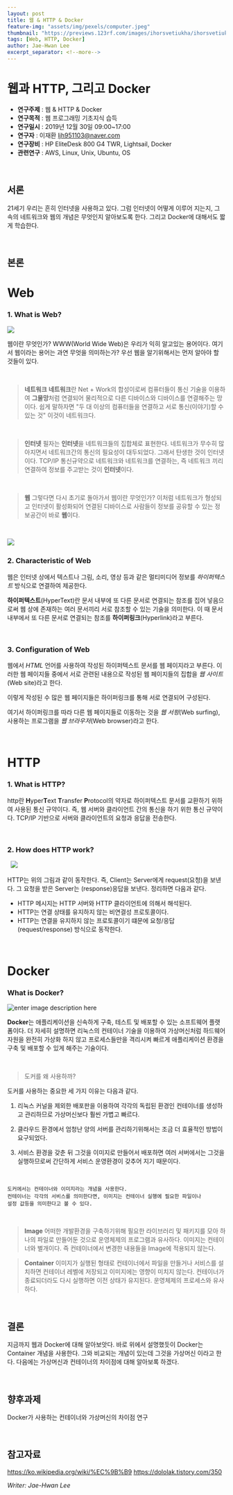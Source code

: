 ```yaml
---
layout: post
title: 웹 & HTTP & Docker
feature-img: "assets/img/pexels/computer.jpeg"
thumbnail: "https://previews.123rf.com/images/ihorsvetiukha/ihorsvetiukha1808/ihorsvetiukha180800017/112241820-world-wide-web-global-network-structure-with-planet-map-on-background-vector-illustration.jpg"
tags: [Web, HTTP, Docker]
author: Jae-Hwan Lee
excerpt_separator: <!--more-->
---
```

# 웹과 HTTP, 그리고 Docker
<!--more-->
* **연구주제** : 웹 & HTTP & Docker
* **연구목적** : 웹 프로그래밍 기초지식 습득
* **연구일시** : 2019년 12월 30일 09:00~17:00
* **연구자** : 이재환 <ljh951103@naver.com>
* **연구장비** : HP EliteDesk 800 G4 TWR, Lightsail, Docker
* **관련연구** : AWS, Linux, Unix, Ubuntu, OS

&nbsp;

## 서론
21세기 우리는 흔히 인터넷을 사용하고 있다. 그럼 인터넷이 어떻게 이루어 지는지, 그 속의 네트워크와 웹의 개념은 무엇인지 알아보도록 한다. 그리고 Docker에 대해서도 짧게 학습한다.

&nbsp;

## 본론

Web
======

### 1. What is Web?

![](http://mblogthumb1.phinf.naver.net/20160711_72/heungmusoft_14682183958348nL9x_PNG/%B9%E8%B0%E62.png?type=w800)

 웹이란 무엇인가? WWW(World Wide Web)은 우리가 익히 알고있는 용어이다. 여기서 웹이라는 용어는 과연 무엇을 의미하는가? 우선 웹을 알기위해서는 먼저 알아야 할 것들이 있다.

&nbsp;
&nbsp;

> **네트워크**
**네트워크**란 Net + Work의 합성이로써 컴퓨터들이 통신 기술을 이용하여 **그물망**처럼 연결되어 물리적으로 다른 디바이스와 디바이스를 연결해주는 망이다. 쉽게 말하자면 "두 대 이상의 컴퓨터들을 연결하고 서로 통신(이야기)할 수 있는 것" 이것이 네트워크다.

&nbsp;

> **인터넷**
필자는 **인터넷**을 네트워크들의 집합체로 표현한다. 네트워크가 무수히 많아지면서 네트워크간의 통신의 필요성이 대두되었다. 그래서 탄생한 것이 인터넷이다.  TCP/IP 통신규약으로 네트워크와 네트워크를 연결하는, 즉 네트워크 끼리 연결하여 정보를 주고받는 것이 **인터넷**이다.

&nbsp;

>**웹**
그렇다면 다시 초기로 돌아가서 웹이란 무엇인가? 이처럼 네트워크가 형성되고 인터넷이 활성화되어 연결된 디바이스로 사람들이 정보를 공유할 수 있는 정보공간이 바로 **웹**이다.

&nbsp;

![](https://previews.123rf.com/images/ihorsvetiukha/ihorsvetiukha1808/ihorsvetiukha180800017/112241820-world-wide-web-global-network-structure-with-planet-map-on-background-vector-illustration.jpg)
&nbsp;

### 2. Characteristic of Web

웹은 인터넷 상에서 텍스트나 그림, 소리, 영상 등과 같은 멀티미디어 정보를 *하이퍼텍스트* 방식으로 연결하여 제공한다. 

 **하이퍼텍스트**(HyperText)란 문서 내부에 또 다른 문서로 연결되는 참조를 집어 넣음으로써 웹 상에 존재하는 여러 문서끼리 서로 참조할 수 있는 기술을 의미한다. 이 때 문서 내부에서 또 다른 문서로 연결되는 참조를 **하이퍼링크**(Hyperlink)라고 부른다.

&nbsp;

###  3. Configuration of Web
 웹에서 *HTML* 언어를 사용하여 작성된 하이퍼텍스트 문서를 웹 페이지라고 부른다. 이러한 웹 페이지들 중에서 서로 관련된 내용으로 작성된 웹 페이지들의 집합을 *웹 사이트*(Web site)라고 한다.
 
이렇게 작성된 수 많은 웹 페이지들은 하이퍼링크를 통해 서로 연결되어 구성된다.

여기서 하이퍼링크를 따라 다른 웹 페이지들로 이동하는 것을 *웹 서핑*(Web surfing), 사용하는 프로그램을 *웹 브라우저*(Web browser)라고 한다. 

 &nbsp;

HTTP
======
### 1. What is HTTP?

 http란 **H**yper**T**ext  **T**ransfer  **P**rotocol의 약자로 하이퍼텍스트 문서를 교환하기 위하여 사용된 통신 규약이다. 즉, 웹 서버와 클라이언트 간의 통신을 하기 위한 통신 규약이다. TCP/IP 기반으로 서버와 클라이언트의 요청과 응답을 전송한다.
 
 &nbsp;

### 2. How does HTTP work?
 &nbsp;
![](https://k.kakaocdn.net/dn/IU3pd/btqx7kUyY9R/mU3l9wkcuIwwqqyjjmhYwK/img.png)
 

HTTP는 위의 그림과 같이 동작한다. 즉, Client는 Server에게 request(요청)을 보낸다. 그 요청을 받은 Server는 (response)응답을 보낸다.  정리하면 다음과 같다.

* HTTP 메시지는 HTTP 서버와 HTTP 클라이언트에 의해서 해석된다.
* HTTP는 연결 상태를 유지하지 않는 비연결성 프로토콜이다.
* HTTP는 연결을 유지하지 않는 프로토콜이기 떄문에 요청/응답(request/response) 방식으로 동작한다.

 &nbsp;
 
Docker
======
### What is Docker?
![enter image description here](https://post-phinf.pstatic.net/MjAxODA5MjdfMTM5/MDAxNTM4MDI0NzQ4MDIy.QLvfes9oqS29-cAvQ2mLMwP8adbBbxxPBqxQqrWHIlgg.T0xO_BMaRR_aBhWX3PuKKtf6AaqqZSP8G0GnO_k86O4g.JPEG/%ED%88%AC%EC%9D%B4%ED%86%A1_%EB%8F%84%EC%BB%A4_180927.jpg?type=w1200)

**Docker**는 애플리케이션을 신속하게 구축, 테스트 및 배포할 수 있는 소프트웨어 플랫폼이다. 더 자세히 설명하면 리눅스의 컨테이너 기술을 이용하여 가상머신처럼 하드웨어 자원을 완전히 가상화 하지 않고 프로세스들만을 격리시켜 빠르게 애플리케이션 환경을 구축 및 배포할 수 있게 해주는 기술이다.

  &nbsp;

>도커를 왜 사용하까?

도커를 사용하는 중요한 세 가지 이유는 다음과 같다.
 1.  리눅스 커널을 제외한 배포판을 이용하여 각각의 독립된 환경인 컨테이너를 생성하고 관리하므로 가상머신보다 훨씬 가볍고 빠르다.
   
 2. 클라우드 환경에서 엄청난 양의 서버를 관리하기위해서는 조금 더 효율적인 방법이 요구되었다.
   
 3. 서비스 환경을 갖춘 뒤 그것을 이미지로 만들어서 배포하면 여러 서버에서는 그것을 실행하므로써 간단하게 서비스 운영환경이 갖추어 지기 때문이다.

  &nbsp;
  
    도커에서는 컨테이너와 이미지라는 개념을 사용한다. 
    컨테이너는 각각의 서비스를 의미한다면, 이미지는 컨테이너 실행에 필요한 파일이나 
    설정 값등을 의미한다고 볼 수 있다.

&nbsp;
  
>**Image**
어떠한 개발환경을 구축하기위해 필요한 라이브러리 및 패키지를 모아 하나의 파일로 만들어둔 것으로 운영체제의 프로그램과 유사하다.
이미지는 컨테이너와 별개이다. 즉 컨테이너에서 변경한 내용들을 Image에 적용되지 않는다.

  
>**Container**
이미지가 실행된 형태로 컨테이너에서 파일을 만들거나 서비스를 설치하면 컨테이너 레벨에 저장되고 이미지에는 영향이 미치지 않는다.
컨테이너가 종료되더라도 다시 실행하면 이전 상태가 유지된다.
운영체제의 프로세스와 유사하다.

&nbsp;

## 결론
지금까지 웹과 Docker에 대해 알아보앗다. 바로 위에서 설명했듯이 Docker는 Container 개념을 사용한다. 그와 비교되는 개념이 있는데 그것을 가상머신 이라고 한다. 다음에는 가상머신과 컨테이너의 차이점에 대해 알아보록 하겠다.

&nbsp;

## 향후과제
Docker가 사용하는 컨테이너와 가상머신의 차이점 연구

&nbsp;

## 참고자료

<https://ko.wikipedia.org/wiki/%EC%9B%B9> 
<https://dololak.tistory.com/350> 
&nbsp;

*Writer: Jae-Hwan Lee*